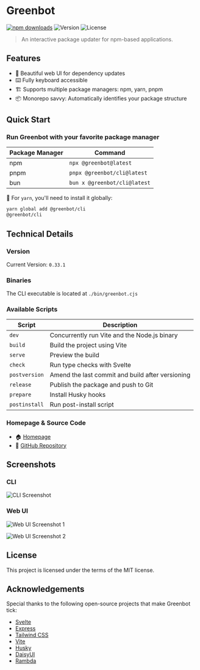 # Greenbot

[![npm downloads](https://img.shields.io/npm/dt/@greenbot/cli.svg)](https://npmjs.org/@greenbot/cli)
![Version](https://img.shields.io/badge/version-0.33.1-blue)
![License](https://img.shields.io/badge/license-MIT-green)

> An interactive package updater for npm-based applications.

## Features

- 🎨 Beautiful web UI for dependency updates
- ⌨️ Fully keyboard accessible
- 🏗️ Supports multiple package managers: npm, yarn, pnpm
- 📦 Monorepo savvy: Automatically identifies your package structure

## Quick Start

### Run Greenbot with your favorite package manager

| Package Manager | Command                      |
| --------------- | ---------------------------- |
| npm             | `npx @greenbot@latest`       |
| pnpm            | `pnpx @greenbot/cli@latest`  |
| bun             | `bun x @greenbot/cli@latest` |

📌 For `yarn`, you'll need to install it globally:

```bash
yarn global add @greenbot/cli
@greenbot/cli
```

## Technical Details

### Version

Current Version: `0.33.1`

### Binaries

The CLI executable is located at `./bin/greenbot.cjs`

### Available Scripts

| Script        | Description                                      |
| ------------- | ------------------------------------------------ |
| `dev`         | Concurrently run Vite and the Node.js binary     |
| `build`       | Build the project using Vite                     |
| `serve`       | Preview the build                                |
| `check`       | Run type checks with Svelte                      |
| `postversion` | Amend the last commit and build after versioning |
| `release`     | Publish the package and push to Git              |
| `prepare`     | Install Husky hooks                              |
| `postinstall` | Run post-install script                          |

### Homepage & Source Code

- 🏠 [Homepage](https://github.com/alanrsoares/greenbot)
- 👾 [GitHub Repository](https://github.com/alanrsoares/greenbot)

## Screenshots

### CLI

![CLI Screenshot](https://github.com/alanrsoares/greenbot/assets/273334/487c276b-2266-439e-96e5-fbd7e658c4bd)

### Web UI

![Web UI Screenshot 1](https://github.com/alanrsoares/greenbot/assets/273334/66ddde3c-0844-4440-8295-9ba6ad8334f9)

![Web UI Screenshot 2](https://github.com/alanrsoares/greenbot/assets/273334/5d78ce0b-7f68-40e5-ae2d-d66994571059)

## License

This project is licensed under the terms of the MIT license.

## Acknowledgements

Special thanks to the following open-source projects that make Greenbot tick:

- [Svelte](https://svelte.dev/)
- [Express](https://expressjs.com/)
- [Tailwind CSS](https://tailwindcss.com/)
- [Vite](https://vitejs.dev/)
- [Husky](https://github.com/typicode/husky)
- [DaisyUI](https://daisyui.com/)
- [Rambda](https://ramdajs.com/)
